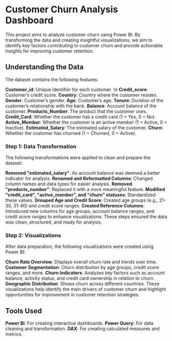 # Customer Churn Analysis Dashboard
This project aims to analyze customer churn using Power BI. By transforming the data and creating insightful visualizations, we aim to identify key factors contributing to customer churn and provide actionable insights for improving customer retention.

## Understanding the Data
The dataset contains the following features:

**Customer_id**: Unique identifier for each customer. \n
**Credit_score**: Customer’s credit score.
**Country**: Country where the customer resides.
**Gender**: Customer’s gender.
**Age**: Customer’s age.
**Tenure**: Duration of the customer’s relationship with the bank.
**Balance**: Account balance of the customer.
**Products_Number**: The product that the customer uses.
**Credit_Card**: Whether the customer has a credit card (1 = Yes, 0 = No).
**Active_Member**: Whether the customer is an active member (1 = Active, 0 = Inactive).
**Estimated_Salary**: The estimated salary of the customer.
**Churn**: Whether the customer has churned (1 = Churned, 0 = Active).

### Step 1: Data Transformation
The following transformations were applied to clean and prepare the dataset:

**Removed "estimated_salary"**: As account balance was deemed a better indicator for analysis.
**Renamed and Reformatted Columns**: Changed column names and data types for easier analysis.
**Removed "products_number"**: Replaced it with a more meaningful feature.
**Modified "credit_card", "active_member", and "churn" statuses**: Standardized these values.
**Grouped Age and Credit Score**: Created age groups (e.g., 21-30, 31-40) and credit score ranges.
**Created Reference Columns**: Introduced new columns for age groups, account balance ranges, and credit score ranges to enhance visualizations.
These steps ensured the data was clean, structured, and ready for analysis.

### Step 2: Visualizations
After data preparation, the following visualizations were created using Power BI:

**Churn Rate Overview**: Displays overall churn rate and trends over time.
**Customer Segmentation**: Churn distribution by age groups, credit score ranges, and more.
**Churn Indicators**: Analyzes key factors such as account balance, activity status, and credit card ownership in relation to churn.
**Geographic Distribution**: Shows churn across different countries.
These visualizations help identify the main drivers of customer churn and highlight opportunities for improvement in customer retention strategies.

## Tools Used
**Power BI**: For creating interactive dashboards.
**Power Query**: For data cleaning and transformation.
**DAX**: For creating calculated measures and metrics.
